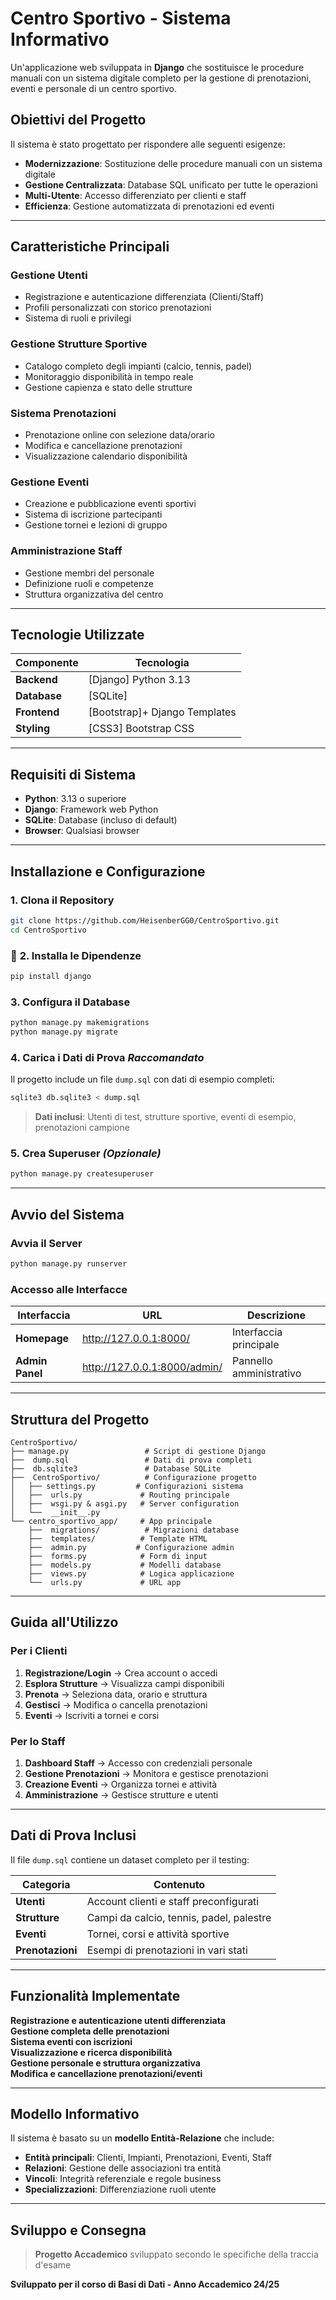 #  Centro Sportivo - Sistema Informativo 

Un'applicazione web sviluppata in **Django** che sostituisce le procedure manuali con un sistema digitale completo per la gestione di prenotazioni, eventi e personale di un centro sportivo.


##  Obiettivi del Progetto

Il sistema è stato progettato per rispondere alle seguenti esigenze:

- **Modernizzazione**: Sostituzione delle procedure manuali con un sistema digitale
- **Gestione Centralizzata**: Database SQL unificato per tutte le operazioni
- **Multi-Utente**: Accesso differenziato per clienti e staff
- **Efficienza**: Gestione automatizzata di prenotazioni ed eventi

---

## Caratteristiche Principali

###  **Gestione Utenti**
- Registrazione e autenticazione differenziata (Clienti/Staff)
- Profili personalizzati con storico prenotazioni
- Sistema di ruoli e privilegi

### **Gestione Strutture Sportive**
- Catalogo completo degli impianti (calcio, tennis, padel)
- Monitoraggio disponibilità in tempo reale
- Gestione capienza e stato delle strutture

###  **Sistema Prenotazioni**
- Prenotazione online con selezione data/orario
- Modifica e cancellazione prenotazioni
- Visualizzazione calendario disponibilità

### **Gestione Eventi**
- Creazione e pubblicazione eventi sportivi
- Sistema di iscrizione partecipanti
- Gestione tornei e lezioni di gruppo

### **Amministrazione Staff**
- Gestione membri del personale
- Definizione ruoli e competenze
- Struttura organizzativa del centro

---

##  Tecnologie Utilizzate

| Componente | Tecnologia |
|------------|------------|
| **Backend** | [Django] Python 3.13 |
| **Database** | [SQLite]|
| **Frontend** | [Bootstrap]+ Django Templates |
| **Styling** | [CSS3] Bootstrap CSS |

---

##  Requisiti di Sistema

- **Python**: 3.13 o superiore
- **Django**: Framework web Python
- **SQLite**: Database (incluso di default)
- **Browser**: Qualsiasi browser 

---

##  Installazione e Configurazione

### **1. Clona il Repository**

```bash
git clone https://github.com/HeisenberGG0/CentroSportivo.git
cd CentroSportivo
```

### 🔧 **2. Installa le Dipendenze**

```bash
pip install django
```

### **3. Configura il Database**

```bash
python manage.py makemigrations
python manage.py migrate
```

###  **4. Carica i Dati di Prova** *Raccomandato*

Il progetto include un file `dump.sql` con dati di esempio completi:

```bash
sqlite3 db.sqlite3 < dump.sql
```

>  **Dati inclusi**: Utenti di test, strutture sportive, eventi di esempio, prenotazioni campione

###  **5. Crea Superuser** *(Opzionale)*

```bash
python manage.py createsuperuser
```

---

##  Avvio del Sistema

###  **Avvia il Server**

```bash
python manage.py runserver
```

###  **Accesso alle Interfacce**

| Interfaccia | URL | Descrizione |
|-------------|-----|-------------|
|  **Homepage** | http://127.0.0.1:8000/ | Interfaccia principale |
|  **Admin Panel** | http://127.0.0.1:8000/admin/ | Pannello amministrativo |

---

##  Struttura del Progetto

```
CentroSportivo/
├── manage.py                 # Script di gestione Django
├──  dump.sql                 # Dati di prova completi
├──  db.sqlite3               # Database SQLite
├──  CentroSportivo/          # Configurazione progetto
│   ├── settings.py         # Configurazioni sistema
│   ├──  urls.py             # Routing principale
│   ├──  wsgi.py & asgi.py   # Server configuration
│   └──  __init__.py
└── centro_sportivo_app/     # App principale
    ├──  migrations/          # Migrazioni database
    ├──  templates/          # Template HTML
    ├──  admin.py           # Configurazione admin
    ├──  forms.py            # Form di input
    ├──  models.py           # Modelli database
    ├──  views.py            # Logica applicazione
    └──  urls.py             # URL app
```

---

##  Guida all'Utilizzo

###  **Per i Clienti**

1. **Registrazione/Login** → Crea account o accedi
2. **Esplora Strutture** → Visualizza campi disponibili  
3. **Prenota** → Seleziona data, orario e struttura
4. **Gestisci** → Modifica o cancella prenotazioni
5. **Eventi** → Iscriviti a tornei e corsi

###  **Per lo Staff**

1. **Dashboard Staff** → Accesso con credenziali personale
2. **Gestione Prenotazioni** → Monitora e gestisce prenotazioni
3. **Creazione Eventi** → Organizza tornei e attività
4. **Amministrazione** → Gestisce strutture e utenti

---

##  Dati di Prova Inclusi

Il file `dump.sql` contiene un dataset completo per il testing:

| Categoria | Contenuto |
|-----------|-----------|
|  **Utenti** | Account clienti e staff preconfigurati |
|  **Strutture** | Campi da calcio, tennis, padel, palestre |
|  **Eventi** | Tornei, corsi e attività sportive |
|  **Prenotazioni** | Esempi di prenotazioni in vari stati |


---

##  Funzionalità Implementate

 **Registrazione e autenticazione utenti differenziata**  
 **Gestione completa delle prenotazioni**  
 **Sistema eventi con iscrizioni**  
 **Visualizzazione e ricerca disponibilità**  
 **Gestione personale e struttura organizzativa**  
 **Modifica e cancellazione prenotazioni/eventi**  

---

##  Modello Informativo

Il sistema è basato su un **modello Entità-Relazione** che include:

- **Entità principali**: Clienti, Impianti, Prenotazioni, Eventi, Staff
- **Relazioni**: Gestione delle associazioni tra entità
- **Vincoli**: Integrità referenziale e regole business
- **Specializzazioni**: Differenziazione ruoli utente

---

## Sviluppo e Consegna

> **Progetto Accademico** sviluppato secondo le specifiche della traccia d'esame


**Sviluppato per il corso di Basi di Dati - Anno Accademico 24/25**


